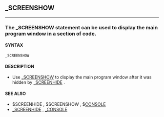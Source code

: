 ## _SCREENSHOW
---

### The _SCREENSHOW statement can be used to display the main program window in a section of code.

#### SYNTAX

`_SCREENSHOW`

#### DESCRIPTION
* Use [_SCREENSHOW](./_SCREENSHOW.md) to display the main program window after it was hidden by [_SCREENHIDE](./_SCREENHIDE.md) .


#### SEE ALSO
* $SCREENHIDE , $SCREENSHOW , $[CONSOLE](./CONSOLE.md)
* [_SCREENHIDE](./_SCREENHIDE.md) , [_CONSOLE](./_CONSOLE.md)
